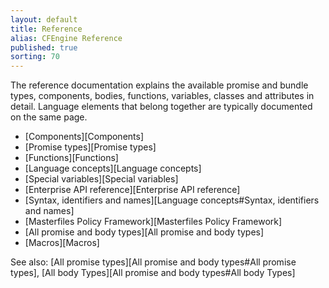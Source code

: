 ```yaml
---
layout: default
title: Reference
alias: CFEngine Reference
published: true
sorting: 70
---
```


The reference documentation explains the available promise and bundle types,
components, bodies, functions, variables, classes and attributes in detail.
Language elements that belong together are typically documented on the same
page.

* [Components][Components]
* [Promise types][Promise types]
* [Functions][Functions]
* [Language concepts][Language concepts]
* [Special variables][Special variables]
* [Enterprise API reference][Enterprise API reference]
* [Syntax, identifiers and names][Language concepts#Syntax, identifiers and names]
* [Masterfiles Policy Framework][Masterfiles Policy Framework]
* [All promise and body types][All promise and body types]
* [Macros][Macros]

See also: [All promise types][All promise and body types#All promise types], [All body Types][All promise and body types#All body Types]
